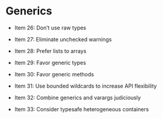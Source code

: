 
# Generics
* Item 26: Don’t use raw types
  


* Item 27: Eliminate unchecked warnings
* Item 28: Prefer lists to arrays
* Item 29: Favor generic types
* Item 30: Favor generic methods
* Item 31: Use bounded wildcards to increase API flexibility
* Item 32: Combine generics and varargs judiciously
* Item 33: Consider typesafe heterogeneous containers